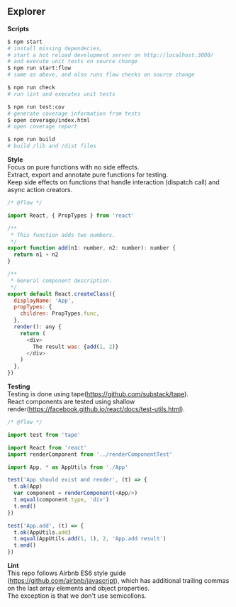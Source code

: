 ## Explorer

**Scripts**
```bash
$ npm start
# install missing dependecies, 
# start a hot reload development server on http://localhost:3000/
# and execute unit tests on source change
$ npm run start:flow 
# same as above, and also runs flow checks on source change

$ npm run check
# run lint and executes unit tests

$ npm run test:cov
# generate coverage information from tests
$ open coverage/index.html
# open coverage report

$ npm run build
# build /lib and /dist files
```

**Style**  
Focus on pure functions with no side effects.  
Extract, export and annotate pure functions for testing.  
Keep side effects on functions that handle interaction (dispatch call) and async action creators.

```js
/* @flow */

import React, { PropTypes } from 'react'

/**
 * This function adds two numbers.
 */
export function add(n1: number, n2: number): number {
  return n1 + n2
}

/**
 * General component description.
 */
export default React.createClass({
  displayName: 'App',
  propTypes: {
    children: PropTypes.func,
  },
  render(): any {
    return (
      <div>
        The result was: {add(1, 2)}
      </div>
    )
  },
})
```

**Testing**  
Testing is done using tape(https://github.com/substack/tape).  
React components are tested using shallow render(https://facebook.github.io/react/docs/test-utils.html).

```js
/* @flow */

import test from 'tape'

import React from 'react'
import renderComponent from '../renderComponentTest'

import App, * as AppUtils from './App'

test('App should exist and render', (t) => {
  t.ok(App)
  var component = renderComponent(<App/>)
  t.equal(component.type, 'div')
  t.end()
})

test('App.add', (t) => {
  t.ok(AppUtils.add)
  t.equal(AppUtils.add(1, 1), 2, 'App.add result')
  t.end()
})
```

**Lint**  
This repo follows Airbnb ES6 style guide (https://github.com/airbnb/javascript), which has additional trailing commas on the last array elements and object properties.  
The exception is that we don't use semicollons.
